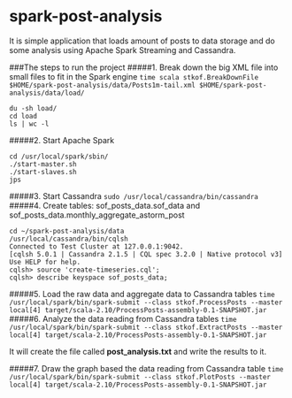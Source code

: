 # spark-post-analysis
It is simple application that loads amount of posts to data storage and do some analysis using Apache Spark Streaming and Cassandra. 

###The steps to run the project
#####1. Break down the big XML file into small files to fit in the Spark engine
`time scala stkof.BreakDownFile $HOME/spark-post-analysis/data/Posts1m-tail.xml $HOME/spark-post-analysis/data/load/`
  ```
  du -sh load/
  cd load
  ls | wc -l
```
#####2. Start Apache Spark
 ```
cd /usr/local/spark/sbin/
./start-master.sh
./start-slaves.sh
jps
```
#####3. Start Cassandra
`sudo /usr/local/cassandra/bin/cassandra`
#####4. Create tables: sof_posts_data.sof_data and sof_posts_data.monthly_aggregate_astorm_post
```
cd ~/spark-post-analysis/data
/usr/local/cassandra/bin/cqlsh
Connected to Test Cluster at 127.0.0.1:9042.
[cqlsh 5.0.1 | Cassandra 2.1.5 | CQL spec 3.2.0 | Native protocol v3]
Use HELP for help.
cqlsh> source 'create-timeseries.cql';
cqlsh> describe keyspace sof_posts_data;
```
#####5. Load the raw data and aggregate data to Cassandra tables
`time /usr/local/spark/bin/spark-submit --class stkof.ProcessPosts --master local[4] target/scala-2.10/ProcessPosts-assembly-0.1-SNAPSHOT.jar`
#####6. Analyze the data reading from Cassandra tables
`time /usr/local/spark/bin/spark-submit --class stkof.ExtractPosts --master local[4] target/scala-2.10/ProcessPosts-assembly-0.1-SNAPSHOT.jar`

It will create the file called **post_analysis.txt** and write the results to it.

#####7. Draw the graph based the data reading from Cassandra table
`time /usr/local/spark/bin/spark-submit --class stkof.PlotPosts --master local[4] target/scala-2.10/ProcessPosts-assembly-0.1-SNAPSHOT.jar`

